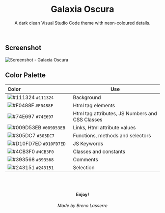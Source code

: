 <br>   <h1 style="text-align:center">Galaxia Oscura</h1>

<p style="text-align: center">A dark clean Visual Studio Code theme with neon-coloured details.</p>
<br>

## Screenshot<br>
![Screenshot - Galaxia Oscura](https://raw.githubusercontent.com/lasserrebreno/GalaxiaOscuraTheme/master/img/screenshot.jpg)

## Color Palette

| Color&nbsp;&nbsp;&nbsp;&nbsp;&nbsp;&nbsp;&nbsp;&nbsp;&nbsp;&nbsp;&nbsp;&nbsp;&nbsp;&nbsp;&nbsp;&nbsp;&nbsp;&nbsp;&nbsp;&nbsp;&nbsp;&nbsp;&nbsp;&nbsp;&nbsp;&nbsp;&nbsp;&nbsp;&nbsp;&nbsp;&nbsp;&nbsp;&nbsp;&nbsp;&nbsp;&nbsp; | Use |
| ---------- | ------------------------------------------------------------ |
| ![#111324](https://place-hold.it/15/111324/111324?text=+) `#111324` | Background |
| ![#F0488F](https://place-hold.it/15/F0488F/F0488F?text=+) `#F0488F` | Html tag elements |
| ![#74E697](https://place-hold.it/15/74E697/74E697?text=+) `#74E697` | Html tag attributes, JS Numbers and CSS Classes |
| ![#009D53EB](https://place-hold.it/15/009D53EB/009D53EB?text=+) `#009D53EB` | Links, Html attribute values |
| ![#305DC7](https://place-hold.it/15/305DC7/305DC7?text=+) `#305DC7` | Functions, methods and selectors |
| ![#D10FD7ED](https://place-hold.it/15/D10FD7ED/D10FD7ED?text=+) `#D10FD7ED` | JS Keywords |
| ![#4CB3F0](https://place-hold.it/15/4CB3F0/4CB3F0?text=+) `#4CB3F0` | Classes and constants |
| ![#393568](https://place-hold.it/15/393568/393568?text=+) `#393568` | Comments |
| ![#243151](https://place-hold.it/15/243151/243151?text=+) `#243151` | Selection |

<br><br>
<p style="text-align:center"><strong>Enjoy!</strong></p>

###### <p style="text-align:center">Made by Breno Lasserre</p>
